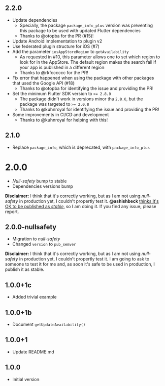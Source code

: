 ## 2.2.0

- Update dependencies
  - Specially, the package `package_info_plus` version was preventing this package to be used with updated Flutter dependencies
  - Thanks to @otopba for the PR (#15)!
- Update Android implementation to plugin v2
- Use federated plugin structure for iOS (#7)
- Add the parameter `iosAppStoreRegion` to `getAvailability`
  - As requested in #10, this parameter allows one to set which region to look for in the AppStore. The default region makes the search fail if your app is published in a different region
  - Thanks to @rkfcccccc for the PR!
- Fix error that happened when using the package with other packages that used the Google API (#18)
  - Thanks to @otopba for identifying the issue and providing the PR!
- Set the minimum Flutter SDK version to `>= 2.8.0`
  - The package didn't work in versions minor tha `2.8.0`, but the package was targeted to `>= 2.0.0`
  - Thanks to @kuhnroyal for identifying the issue and providing the PR!
- Some improvements in CI/CD and development
  - Thanks to @kuhnroyal for helping with this!

## 2.1.0

- Replace `package_info`, which is deprecated, with `package_info_plus`

# 2.0.0

- *Null-safety* bump to stable
- Dependencies versions bump

**Disclaimer:** I think that it's correctly working, but as I am not using *null-safety* in production yet, I couldn't propertly test it. **@ashishbeck** [thinks it's OK to be published as *stable*](https://github.com/mateusfccp/update_available/issues/5#issuecomment-797945264), so I am doing it. If you find any issue, please report.

## 2.0.0-nullsafety

- Migration to *null-safety*
- Changed `version` to `pub_semver`

**Disclaimer:** I think that it's correctly working, but as I am not using *null-safety* in production yet, I couldn't propertly test it. I am going to ask to someone to test it for me and, as soon it's safe to be used in production, I publish it as stable.

## 1.0.0+1c

- Added trivial example

## 1.0.0+1b

- Document `getUpdateAvailability()`

## 1.0.0+1

- Update README.md

## 1.0.0

- Initial version
